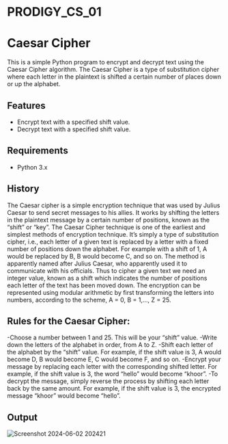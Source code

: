 # PRODIGY_CS_01
# Caesar Cipher

This is a simple Python program to encrypt and decrypt text using the Caesar Cipher algorithm. The Caesar Cipher is a type of substitution cipher where each letter in the plaintext is shifted a certain number of places down or up the alphabet.

## Features

- Encrypt text with a specified shift value.
- Decrypt text with a specified shift value.

## Requirements

- Python 3.x

## History
The Caesar cipher is a simple encryption technique that was used by Julius Caesar to send secret messages to his allies. It works by shifting the letters in the plaintext message by a certain number of positions, known as the “shift” or “key”.
The Caesar Cipher technique is one of the earliest and simplest methods of encryption technique. It’s simply a type of substitution cipher, i.e., each letter of a given text is replaced by a letter with a fixed number of positions down the alphabet. For example with a shift of 1, A would be replaced by B, B would become C, and so on. The method is apparently named after Julius Caesar, who apparently used it to communicate with his officials.
Thus to cipher a given text we need an integer value, known as a shift which indicates the number of positions each letter of the text has been moved down. 
The encryption can be represented using modular arithmetic by first transforming the letters into numbers, according to the scheme, A = 0, B = 1,…, Z = 25.

## Rules for the Caesar Cipher:
-Choose a number between 1 and 25. This will be your “shift” value.
-Write down the letters of the alphabet in order, from A to Z.
-Shift each letter of the alphabet by the “shift” value. For example, if the shift value is 3, A would become D, B would become E, C would become F, and so on.
-Encrypt your message by replacing each letter with the corresponding shifted letter. For example, if the shift value is 3, the word “hello” would become “khoor”.
-To decrypt the message, simply reverse the process by shifting each letter back by the same amount. For example, if the shift value is 3, the encrypted message “khoor” would become “hello”.

## Output
![Screenshot 2024-06-02 202421](https://github.com/omaimajameel11/PRODIGY_CS_01/assets/167120544/4414ebef-c869-4469-97df-c2b95f281a7b)

